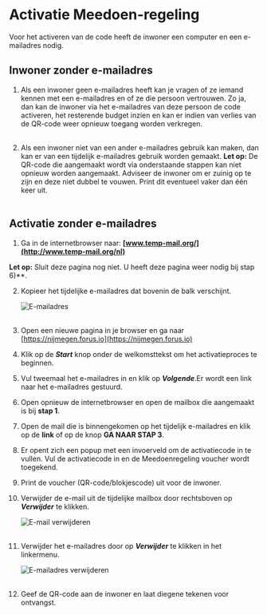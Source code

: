 # Activatie Meedoen-regeling

Voor het activeren van de code heeft de inwoner een computer en een e-mailadres nodig.

## Inwoner zonder e-mailadres

1. Als een inwoner geen e-mailadres heeft kan je vragen of ze iemand kennen met een e-mailadres en of ze die persoon vertrouwen. Zo ja, dan kan de inwoner via het e-mailadres van deze persoon de code activeren, het resterende budget inzien en kan er indien van verlies van de QR-code weer opnieuw toegang worden verkregen.<br />&nbsp;

2. Als een inwoner niet van een ander e-mailadres gebruik kan maken, dan kan er van een tijdelijk e-mailadres gebruik worden gemaakt. **Let op:** De QR-code die aangemaakt wordt via onderstaande stappen kan niet opnieuw worden aangemaakt. Adviseer de inwoner om er zuinig op te zijn en deze niet dubbel te vouwen. Print dit eventueel vaker dan één keer uit. <br />&nbsp;

## Activatie zonder e-mailadres

1. Ga in de internetbrowser naar: **[www.temp-mail.org/](http://www.temp-mail.org/nl)**

**Let op:** Sluit deze pagina nog niet. U heeft deze pagina weer nodig bij stap 6)**.

2. Kopieer het tijdelijke e-mailadres dat bovenin de balk verschijnt.

    <img src="https://raw.githubusercontent.com/teamforus/manuals/master/img/stips-temp-emailadres.png" alt="E-mailadres" style="max-width:500px">
    <br />&nbsp;

3. Open een nieuwe pagina in je browser en ga naar [https://nijmegen.forus.io](https://nijmegen.forus.io)

4. Klik op de **_Start_** knop onder de welkomsttekst om het activatieproces te beginnen.

5. Vul tweemaal het e-mailadres in en klik op **_Volgende_**.Er wordt een link naar het e-mailadres gestuurd.

6. Open opnieuw de internetbrowser en open de mailbox die aangemaakt is bij **stap 1**.

7. Open de mail die is binnengekomen op het tijdelijk e-mailadres en klik op de **link** of op de knop **GA NAAR STAP 3**.

8. Er opent zich een popup met een invoerveld om de activatiecode in te vullen. Vul de activatiecode in en de Meedoenregeling voucher wordt toegekend.

9. Print de voucher (QR-code/blokjescode) uit voor de inwoner.

10. Verwijder de e-mail uit de tijdelijke mailbox door rechtsboven op **_Verwijder_** te klikken.

    <img src="https://raw.githubusercontent.com/teamforus/manuals/master/img/stips-temp-mail-verwijderen.png" alt="E-mail verwijderen" style="max-width:500px">
    <br />&nbsp;

11. Verwijder het e-mailadres door op **_Verwijder_** te klikken in het linkermenu.

    <img src="https://raw.githubusercontent.com/teamforus/manuals/master/img/stips-temp-verwijder-emailadres.png" alt="E-mailadres verwijderen" style="max-width:500px">
    <br />&nbsp;

12. Geef de QR-code aan de inwoner en laat diegene tekenen voor ontvangst.
